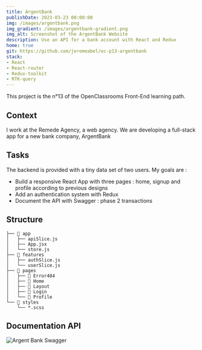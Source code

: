 ```yaml
---
title: ArgentBank
publishDate: 2023-03-23 00:00:00
img: /images/argentbank.png
img_gradient: /images/argentbank-gradient.png
img_alt: Screenshot of the ArgentBank Website
description: Use an API for a bank account with React and Redux
home: true
git: https://github.com/jeromeabel/oc-p13-argentbank
stack:
- React
- React-router
- Redux-toolkit
- RTK-query
---
```



<div class="max-w-lg mx-auto">
This project is the n°13 of the OpenClassrooms Front-End learning path.

## Context

I work at the Remede Agency, a web agency. We are developing a full-stack app for a new bank company, ArgentBank

## Tasks

The backend is provided with a tiny data set of two users. My goals are :

- Build a responsive React App with three pages : home, signup and profile according to previous designs
- Add an authentication system with Redux
- Document the API with Swagger : phase 2 transactions
  

## Structure

```
├── 📂 app
│   ├── apiSlice.js
│   ├── App.jsx
│   └── store.js
├── 📂 features
│   ├── authSlice.js
│   └── userSlice.js
├── 📂 pages
│   ├── 📂 Error404
│   ├── 📂 Home
│   ├── 📂 Layout
│   ├── 📂 Login
│   └── 📂 Profile
└── 📂 styles
    └── *.scss
```

## Documentation API


</div>

<div class="container mx-auto">

![Argent Bank Swagger](/images/argentbank-swagger.png)

</div>